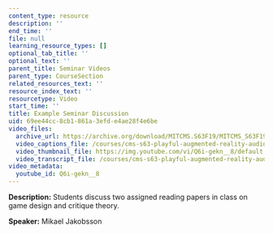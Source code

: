 ```yaml
---
content_type: resource
description: ''
end_time: ''
file: null
learning_resource_types: []
optional_tab_title: ''
optional_text: ''
parent_title: Seminar Videos
parent_type: CourseSection
related_resources_text: ''
resource_index_text: ''
resourcetype: Video
start_time: ''
title: Example Seminar Discussion
uid: 69ee44cc-8cb1-861a-3efd-e4ae28f4e6be
video_files:
  archive_url: https://archive.org/download/MITCMS.S63F19/MITCMS_S63F19_seminar_disc_300k.mp4
  video_captions_file: /courses/cms-s63-playful-augmented-reality-audio-design-exploration-fall-2019/af9b37f7df995b9e899c977900ef8939_Q6i-gekn__8.vtt
  video_thumbnail_file: https://img.youtube.com/vi/Q6i-gekn__8/default.jpg
  video_transcript_file: /courses/cms-s63-playful-augmented-reality-audio-design-exploration-fall-2019/6116a2026484ec37108a81ee43d014d6_Q6i-gekn__8.pdf
video_metadata:
  youtube_id: Q6i-gekn__8
---
```


**Description:** Students discuss two assigned reading papers in class on game design and critique theory.

**Speaker:** Mikael Jakobsson